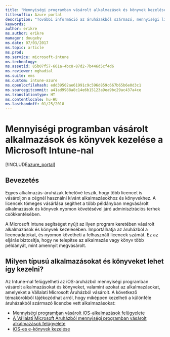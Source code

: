 ```yaml
---
title: "Mennyiségi programban vásárolt alkalmazások és könyvek kezelése az Intune-nal"
titlesuffix: Azure portal
description: "További információ az áruházakból származó, mennyiségi licencszerződés keretében vásárolt alkalmazások és könyvek Intune-nal való kezeléséről és használatuk figyeléséréről."
keywords: 
author: erikre
ms.author: erikre
manager: dougeby
ms.date: 07/03/2017
ms.topic: article
ms.prod: 
ms.service: microsoft-intune
ms.technology: 
ms.assetid: 85b07f57-661a-4bc8-87d2-7b446d5cf4d6
ms.reviewer: mghadial
ms.suite: ems
ms.custom: intune-azure
ms.openlocfilehash: edd39502ae61991c9c596d859c667b65b6e0d3c1
ms.sourcegitcommit: a41ad9988a8c14e6b15123a9ea9bc29ac437a4ce
ms.translationtype: HT
ms.contentlocale: hu-HU
ms.lasthandoff: 01/25/2018
---
```

# <a name="manage-volume-purchased-apps-and-books-with-microsoft-intune"></a>Mennyiségi programban vásárolt alkalmazások és könyvek kezelése a Microsoft Intune-nal

[!INCLUDE[azure_portal](./includes/azure_portal.md)]

## <a name="introduction"></a>Bevezetés

Egyes alkalmazás-áruházak lehetővé teszik, hogy több licencet is vásároljon a cégnél használni kívánt alkalmazásokhoz és könyvekhez. A licencek tömeges vásárlása segíthet a több példányban megvásárolt alkalmazások és könyvek nyomon követésével járó adminisztrációs terhek csökkentésében.

A Microsoft Intune segítséget nyújt az ilyen program keretében vásárolt alkalmazások és könyvek kezelésében. Importálhatja az áruházból a licencadatokat, és nyomon követheti a felhasznált licencek számát. Ez az eljárás biztosítja, hogy ne telepítse az alkalmazás vagy könyv több példányát, mint amennyit megvásárolt.

## <a name="which-types-of-apps-and-books-can-you-manage"></a>Milyen típusú alkalmazásokat és könyveket lehet így kezelni?

Az Intune-nal felügyelheti az iOS-áruházból mennyiségi programban vásárolt alkalmazásokat és könyveket, valamint azokat az alkalmazásokat, amelyeket a Vállalati Microsoft Áruházból vásárolt. A következő témakörökből tájékozódhat arról, hogy miképpen kezelheti a különféle áruházakból származó licencbe vett alkalmazásokat:

- [Mennyiségi programban vásárolt iOS-alkalmazások felügyelete](vpp-apps-ios.md)
- [A Vállalati Microsoft Áruházból mennyiségi programban vásárolt alkalmazások felügyelete](windows-store-for-business.md)
- [iOS-es e-könyvek kezelése](vpp-ebooks-ios.md)
